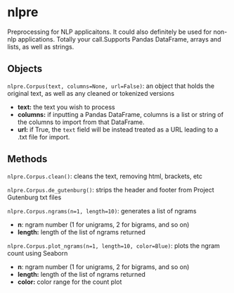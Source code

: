 # nlpre
Preprocessing for NLP applicaitons. It could also definitely be used for non-nlp applications. Totally your call.Supports Pandas DataFrame, arrays and lists, as well as strings.

## Objects
`nlpre.Corpus(text, columns=None, url=False)`: an object that holds the original text, as well as any cleaned or tokenized versions
- **text:** the text you wish to process
- **columns:** if inputting a Pandas DataFrame, columns is a list or string of the columns to import from that DataFrame.
- **url:** if True, the `text` field will be instead treated as a URL leading to a .txt file for import.

## Methods
`nlpre.Corpus.clean()`: cleans the text, removing html, brackets, etc

`nlpre.Corpus.de_gutenburg()`: strips the header and footer from Project Gutenburg txt files

`nlpre.Corpus.ngrams(n=1, length=10)`: generates a list of ngrams
- **n**: ngram number (1 for unigrams, 2 for bigrams, and so on)
- **length:** length of the list of ngrams returned

`nlpre.Corpus.plot_ngrams(n=1, length=10, color=Blue)`: plots the ngram count using Seaborn
- **n**: ngram number (1 for unigrams, 2 for bigrams, and so on)
- **length:** length of the list of ngrams returned
- **color:** color range for the count plot

